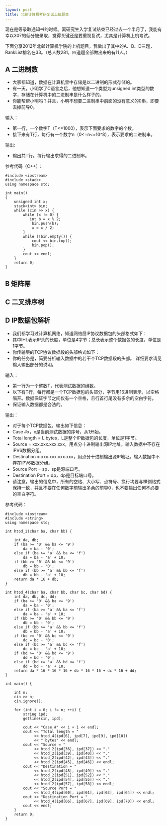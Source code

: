 ```yaml
---
layout: post
title: 北邮计算机考研复试上级题目
---
```


现在是等录取通知书的时候。离研究生入学复试结束已经过去一个半月了，我能有幸以307的低分被录取，觉得关键还是要重视复试，尤其是计算机上机考试。

下面分享2012年北邮计算机学院的上机题目，我做出了其中的A、B、D三题，RankList排名在33。（总人数281，四道题全部做出来的有11人。）

## A 二进制数 ##

- 大家都知道，数据在计算机里中存储是以二进制的形式存储的。
- 有一天，小明学了C语言之后，他想知道一个类型为unsigned int类型的数字，存储在计算机中的二进制串是什么样子的。
- 你能帮帮小明吗？并且，小明不想要二进制串中前面的没有意义的0串，即要去掉前导0。

输入：
 
- 第一行，一个数字T（T<=1000），表示下面要求的数字的个数。
- 接下来有T行，每行有一个数字n（0<=n<=10^8），表示要求的二进制串。
 
输出:
 
- 输出共T行。每行输出求得的二进制串。

参考代码（C++）：

    #include <iostream>
    #include <stack>
    using namespace std;
    
    int main()
    {
        unsigned int x;
        stack<int> bin;
        while (cin >> x) {
            while (x != 0) {
               int b = x % 2;
                bin.push(b);
                x = x / 2;
            }
            while (!bin.empty()) {
                cout << bin.top();
                bin.pop();
            }
            cout << endl;
        }
        return 0;
    }

## B 矩阵幂 ##

## C 二叉排序树 ##

## D IP数据包解析 ##

- 我们都学习过计算机网络，知道网络层IP协议数据包的头部格式如下：
- 其中IHL表示IP头的长度，单位是4字节；总长表示整个数据包的长度，单位是1字节。
- 你传输层的TCP协议数据段的头部格式如下：
- 你的任务是，简要分析输入数据中的若干个TCP数据段的头部。 详细要求请见输入输出部分的说明。

输入：

- 第一行为一个整数T，代表测试数据的组数。
- 以下有T行，每行都是一个TCP数据包的头部分，字节用16进制表示，以空格隔开。数据保证字节之间仅有一个空格，且行首行尾没有多余的空白字符。
- 保证输入数据都是合法的。

输出：

- 对于每个TCP数据包，输出如下信息：
- Case #x，x是当前测试数据的序号，从1开始。
- Total length = L bytes，L是整个IP数据包的长度，单位是1字节。
- Source = xxx.xxx.xxx.xxx，用点分十进制输出源IP地址。输入数据中不存在IPV6数据分组。
- Destination = xxx.xxx.xxx.xxx，用点分十进制输出源IP地址。输入数据中不存在IPV6数据分组。
- Source Port = sp，sp是源端口号。
- Destination Port = dp，dp是目标端口号。
- 请注意，输出的信息中，所有的空格、大小写、点符号、换行均要与样例格式保持一致，并且不要在任何数字前输出多余的前导0，也不要输出任何不必要的空白字符。

参考代码：

    #include <iostream>
    #include <string>
    using namespace std;

    int htod_2(char ba, char bb) {

        int da, db;
        if (ba >= '0' && ba <= '9')
            da = ba - '0';
        else if (ba >= 'a' && ba <= 'f')
            da = ba - 'a' + 10;
        if (bb >= '0' && bb <= '9')
            db = bb - '0';
        else if (bb >= 'a' && bb <= 'f')
            db = bb - 'a' + 10;
        return da * 16 + db;
    }

    int htod_4(char ba, char bb, char bc, char bd) {
        int da, db, dc, dd;
        if (ba >= '0' && ba <= '9')
            da = ba - '0';
        else if (ba >= 'a' && ba <= 'f')
            da = ba - 'a' + 10;
        if (bb >= '0' && bb <= '9')
            db = bb - '0';
        else if (bb >= 'a' && bb <= 'f')
            db = bb - 'a' + 10;
        if (bc >= '0' && bc <= '9')
            dc = bc - '0';
        else if (bc >= 'a' && bc <= 'f')
            dc = bc - 'a' + 10;
        if (bd >= '0' && bd <= '9')
            dd = bd - '0';
        else if (bd >= 'a' && bd <= 'f')
            dd = bd - 'a' + 10;
        return da * 16 * 16 * 16 + db * 16 * 16 + dc * 16 + dd;
    }

    int main() {

        int n;
        cin >> n;
        cin.ignore();

        for (int i = 0; i != n; ++i) {
            string ipd;
            getline(cin, ipd);

            cout << "Case #" << i + 1 << endl;
            cout << "Total length = "
                 << htod_4(ipd[6], ipd[7], ipd[9], ipd[10])
                 << " bytes" << endl;
            cout << "Source = "
                 << htod_2(ipd[36], ipd[37]) << "."
                 << htod_2(ipd[39], ipd[40]) << "."
                 << htod_2(ipd[42], ipd[43]) << "."
                 << htod_2(ipd[45], ipd[46]) << endl;
            cout << "Destination = "
                 << htod_2(ipd[48], ipd[49]) << "."
                 << htod_2(ipd[51], ipd[52]) << "."
                 << htod_2(ipd[54], ipd[55]) << "."
                 << htod_2(ipd[57], ipd[58]) << endl;
            cout << "Source Port = "
                 << htod_4(ipd[60], ipd[61], ipd[63], ipd[64]) << endl;
            cout << "Destination Port = "
                 << htod_4(ipd[66], ipd[67], ipd[69], ipd[70]) << endl;
            cout << endl;
        }
        return 0;
    }


